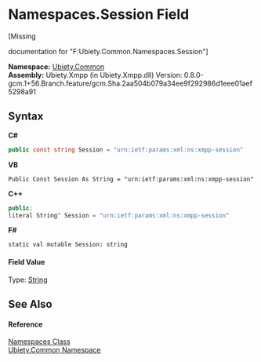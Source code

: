 # Namespaces.Session Field
 

\[Missing <summary> documentation for "F:Ubiety.Common.Namespaces.Session"\]

**Namespace:**&nbsp;<a href="3a988b7f-7a78-d824-53e6-d57463519974">Ubiety.Common</a><br />**Assembly:**&nbsp;Ubiety.Xmpp (in Ubiety.Xmpp.dll) Version: 0.8.0-gcm.1+56.Branch.feature/gcm.Sha.2aa504b079a34ee9f292986d1eee01aef5298a91

## Syntax

**C#**<br />
``` C#
public const string Session = "urn:ietf:params:xml:ns:xmpp-session"
```

**VB**<br />
``` VB
Public Const Session As String = "urn:ietf:params:xml:ns:xmpp-session"
```

**C++**<br />
``` C++
public:
literal String^ Session = "urn:ietf:params:xml:ns:xmpp-session"
```

**F#**<br />
``` F#
static val mutable Session: string
```


#### Field Value
Type: <a href="http://msdn2.microsoft.com/en-us/library/s1wwdcbf" target="_blank">String</a>

## See Also


#### Reference
<a href="b57934f7-bc68-e177-b57b-1a9dfbcd62d7">Namespaces Class</a><br /><a href="3a988b7f-7a78-d824-53e6-d57463519974">Ubiety.Common Namespace</a><br />